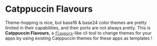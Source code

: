# Catppuccin Flavours

Theme-hopping is nice, but base16 & base24 color themes are pretty limited in their capabilities, and their ports are not always pretty.
This is **Catppuccin Flavours**, a [`flavours`](https://github.com/Misterio77/flavours)-like cli tool to change themes for your apps by using existing Catppuccin themes for these apps as templates !

